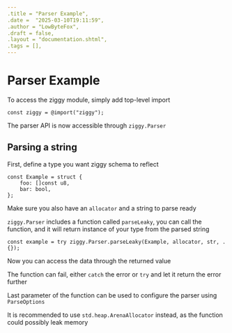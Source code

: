 ```yaml
---
.title = "Parser Example",
.date =  "2025-03-10T19:11:59",
.author = "LowByteFox",
.draft = false,
.layout = "documentation.shtml",
.tags = [],
---
```


# Parser Example
To access the ziggy module, simply add top-level import
```zig
const ziggy = @import("ziggy");
```
The parser API is now accessible through `ziggy.Parser`

## Parsing a string
First, define a type you want ziggy schema to reflect
```zig
const Example = struct {
    foo: []const u8,
    bar: bool,
};
```
Make sure you also have an `allocator` and a string to parse ready

`ziggy.Parser` includes a function called `parseLeaky`, you can call the function, and it will return instance of your type from the parsed string
```zig
const example = try ziggy.Parser.parseLeaky(Example, allocator, str, .{});
```
Now you can access the data through the returned value

The function can fail, either `catch` the error or `try` and let it return the error further

Last parameter of the function can be used to configure the parser using `ParseOptions` 

It is recommended to use `std.heap.ArenaAllocator` instead, as the function could possibly leak memory
